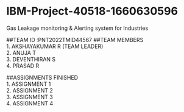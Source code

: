 # IBM-Project-40518-1660630596
Gas Leakage monitoring &amp; Alerting system for Industries

##TEAM ID :PNT2022TMID44567
##TEAM MEMBERS <br>
    1. AKSHAYAKUMAR R (TEAM LEADER) <br>
    2. ANUJA T <br>
    3. DEVENTHIRAN S <br>
    4. PRASAD R
     
##ASSIGNMENTS FINISHED  <br>
    1. ASSIGNMENT 1 <br>
    2. ASSIGNMENT 2 <br>
    3. ASSIGNMENT 3 <br>
    4. ASSIGNMENT 4
